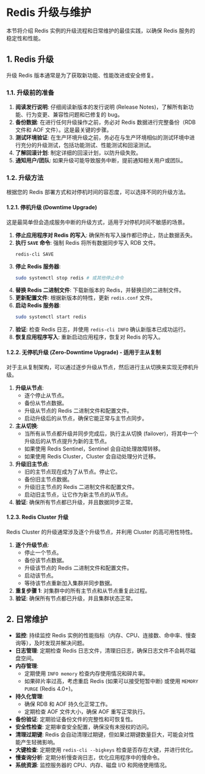 # Redis 升级与维护

本节将介绍 Redis 实例的升级流程和日常维护的最佳实践，以确保 Redis 服务的稳定性和性能。

## 1. Redis 升级

升级 Redis 版本通常是为了获取新功能、性能改进或安全修复。

### 1.1. 升级前的准备

1.  **阅读发行说明**: 仔细阅读新版本的发行说明 (Release Notes)，了解所有新功能、行为变更、兼容性问题和已修复的 bug。
2.  **备份数据**: 在进行任何升级操作之前，务必对 Redis 数据进行完整备份（RDB 文件和 AOF 文件）。这是最关键的步骤。
3.  **测试环境验证**: 在生产环境升级之前，务必在与生产环境相似的测试环境中进行充分的升级测试，包括功能测试、性能测试和回滚测试。
4.  **了解回滚计划**: 制定详细的回滚计划，以防升级失败。
5.  **通知用户/团队**: 如果升级可能导致服务中断，提前通知相关用户或团队。

### 1.2. 升级方法

根据您的 Redis 部署方式和对停机时间的容忍度，可以选择不同的升级方法。

#### 1.2.1. 停机升级 (Downtime Upgrade)

这是最简单但会造成服务中断的升级方式，适用于对停机时间不敏感的场景。

1.  **停止应用程序对 Redis 的写入**: 确保所有写入操作都已停止，防止数据丢失。
2.  **执行 `SAVE` 命令**: 强制 Redis 将所有数据同步写入 RDB 文件。
    ```
    redis-cli SAVE
    ```
3.  **停止 Redis 服务器**:
    ```bash
    sudo systemctl stop redis # 或其他停止命令
    ```
4.  **替换 Redis 二进制文件**: 下载新版本的 Redis，并替换旧的二进制文件。
5.  **更新配置文件**: 根据新版本的特性，更新 `redis.conf` 文件。
6.  **启动 Redis 服务器**:
    ```bash
    sudo systemctl start redis
    ```
7.  **验证**: 检查 Redis 日志，并使用 `redis-cli INFO` 确认新版本已成功运行。
8.  **恢复应用程序写入**: 重新启动应用程序，恢复对 Redis 的写入。

#### 1.2.2. 无停机升级 (Zero-Downtime Upgrade) - 适用于主从复制

对于主从复制架构，可以通过逐步升级从节点，然后进行主从切换来实现无停机升级。

1.  **升级从节点**:
    *   逐个停止从节点。
    *   备份从节点数据。
    *   升级从节点的 Redis 二进制文件和配置文件。
    *   启动升级后的从节点，确保它能正常与主节点同步。
2.  **主从切换**:
    *   当所有从节点都升级并同步完成后，执行主从切换 (failover)，将其中一个升级后的从节点提升为新的主节点。
    *   如果使用 Redis Sentinel，Sentinel 会自动处理故障转移。
    *   如果使用 Redis Cluster，Cluster 会自动处理分片迁移。
3.  **升级旧主节点**:
    *   旧的主节点现在成为了从节点。停止它。
    *   备份旧主节点数据。
    *   升级旧主节点的 Redis 二进制文件和配置文件。
    *   启动旧主节点，让它作为新主节点的从节点。
4.  **验证**: 确保所有节点都已升级，并且数据同步正常。

#### 1.2.3. Redis Cluster 升级

Redis Cluster 的升级通常涉及逐个升级节点，并利用 Cluster 的高可用性特性。

1.  **逐个升级节点**:
    *   停止一个节点。
    *   备份该节点数据。
    *   升级该节点的 Redis 二进制文件和配置文件。
    *   启动该节点。
    *   等待该节点重新加入集群并同步数据。
2.  **重复步骤 1**: 对集群中的所有主节点和从节点重复此过程。
3.  **验证**: 确保所有节点都已升级，并且集群状态正常。

## 2. 日常维护

*   **监控**: 持续监控 Redis 实例的性能指标（内存、CPU、连接数、命中率、慢查询等），及时发现并解决问题。
*   **日志管理**: 定期检查 Redis 日志文件，清理旧日志，确保日志文件不会耗尽磁盘空间。
*   **内存管理**:
    *   定期使用 `INFO memory` 检查内存使用情况和碎片率。
    *   如果碎片率过高，考虑重启 Redis (如果可以接受短暂中断) 或使用 `MEMORY PURGE` (Redis 4.0+)。
*   **持久化管理**:
    *   确保 RDB 和 AOF 持久化正常工作。
    *   定期检查 AOF 文件大小，确保 AOF 重写正常执行。
*   **备份验证**: 定期验证备份文件的完整性和可恢复性。
*   **安全性检查**: 定期审查安全配置，确保没有未授权的访问。
*   **清理过期键**: Redis 会自动清理过期键，但如果过期键数量巨大，可能会对性能产生轻微影响。
*   **大键检查**: 定期使用 `redis-cli --bigkeys` 检查是否存在大键，并进行优化。
*   **慢查询分析**: 定期分析慢查询日志，优化应用程序中的慢命令。
*   **系统资源**: 监控服务器的 CPU、内存、磁盘 I/O 和网络使用情况。